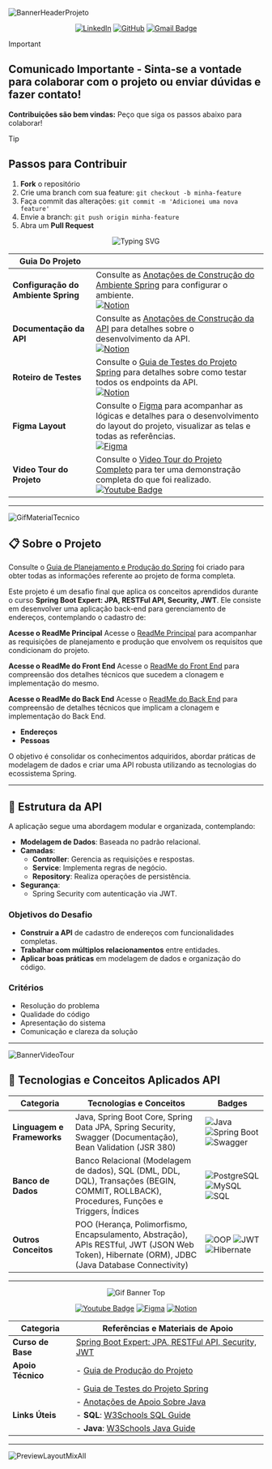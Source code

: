 ![BannerHeaderProjeto](https://github.com/user-attachments/assets/d84be01a-3436-465d-87aa-5dfadd1086ee)

<div align="center">
   
[![LinkedIn](https://img.shields.io/badge/linkedin-black.svg?style=flat-square&logo=linkedin&logoColor=white)](http://www.linkedin.com/in/alinealv-silv) [![GitHub](https://img.shields.io/badge/github-black.svg?style=flat-square&logo=github&logoColor=white)](https://github.com/AlineSilv) [![Gmail Badge](https://img.shields.io/badge/-alinealv.silv@gmail.com-181717?style=flat-square&logo=Gmail&logoColor=white)](mailto:alinealv.silv@gmail.com)

</div>

>[!IMPORTANT]
> ## Comunicado Importante - Sinta-se a vontade para colaborar com o projeto ou enviar dúvidas e fazer contato!
> **Contribuições são bem vindas:** Peço que siga os passos abaixo para colaborar!

>[!TIP]
> ## Passos para Contribuir
> 1. **Fork** o repositório
> 2. Crie uma branch com sua feature: `git checkout -b minha-feature`
> 3. Faça commit das alterações: `git commit -m 'Adicionei uma nova feature'`
> 4. Envie a branch: `git push origin minha-feature`
> 5. Abra um **Pull Request**

<div align="center">

![Typing SVG](https://readme-typing-svg.herokuapp.com/?center=true&vCenter=true&color=ffffff&lines=Projeto+Spring+E+React;Gerenciamento+Clientes+E+Endereços)

</div>

| **Guia Do Projeto**               |                                                                                                           |
|--------------------------------------|-----------------------------------------------------------------------------------------------------------|
| **Configuração do Ambiente Spring**  | Consulte as [Anotações de Construção do Ambiente Spring](https://www.notion.so/Anota-es-de-Constru-o-do-Ambiente-Spring-1459f9faccaa814ba5a1de81077ca5c0?pvs=21) para configurar o ambiente. <br> [![Notion](https://img.shields.io/badge/notion-black.svg?style=flat-square&logo=notion&logoColor=white)](https://www.notion.so/Anota-es-de-Constru-o-do-Ambiente-Spring-1459f9faccaa814ba5a1de81077ca5c0?pvs=21) |
| **Documentação da API**              | Consulte as [Anotações de Construção da API](https://www.notion.so/Anota-es-de-Constru-o-da-API-1459f9faccaa8040a5d5c6ab20d1eaaa?pvs=21) para detalhes sobre o desenvolvimento da API. <br> [![Notion](https://img.shields.io/badge/notion-black.svg?style=flat-square&logo=notion&logoColor=white)](https://www.notion.so/Anota-es-de-Constru-o-da-API-1459f9faccaa8040a5d5c6ab20d1eaaa?pvs=21) |
| **Roteiro de Testes**                | Consulte o [Guia de Testes do Projeto Spring](https://www.notion.so/Guia-de-Testes-do-Projeto-Spring-1459f9faccaa8091849cede6983d80b2?pvs=4) para detalhes sobre como testar todos os endpoints da API. <br> [![Notion](https://img.shields.io/badge/notion-black.svg?style=flat-square&logo=notion&logoColor=white)](https://www.notion.so/Guia-de-Testes-do-Projeto-Spring-1459f9faccaa8091849cede6983d80b2?pvs=4) |
| **Figma Layout**                     | Consulte o [Figma](https://www.figma.com/design/qyyP7NAxYQ74uK41qh5LK9/GerenciadorApp?node-id=21-2804&t=nAeJJDPrkRKrucpz-1) para acompanhar as lógicas e detalhes para o desenvolvimento do layout do projeto, visualizar as telas e todas as referências. <br> [![Figma](https://img.shields.io/badge/figma-black.svg?style=flat-square&logo=figma&logoColor=white)](https://www.figma.com/design/qyyP7NAxYQ74uK41qh5LK9/GerenciadorApp?node-id=21-2804&t=nAeJJDPrkRKrucpz-1) |
| **Video Tour do Projeto**            | Consulte o [Video Tour do Projeto Completo](https://youtu.be/ewg-YlAz2FQ) para ter uma demonstração completa do que foi realizado. <br> [![Youtube Badge](https://img.shields.io/badge/-AlineSilva-black?style=flat-square&logo=youtube&logoColor=white&link=https://youtu.be/ewg-YlAz2FQ)](https://youtu.be/ewg-YlAz2FQ) |


---

![GifMaterialTecnico](https://github.com/user-attachments/assets/4a86de42-3398-4abf-9fca-92ea476750ab)

## 📋 Sobre o Projeto

Consulte o [Guia de Planejamento e Produção do Spring](https://www.notion.so/Guia-de-Planejamento-Projeto-Spring-1429f9faccaa80659012d27096b42499) foi criado para obter todas as informações referente ao projeto de forma completa.

Este projeto é um desafio final que aplica os conceitos aprendidos durante o curso **Spring Boot Expert: JPA, RESTFul API, Security, JWT**. Ele consiste em desenvolver uma aplicação back-end para gerenciamento de endereços, contemplando o cadastro de:

**Acesse o ReadMe Principal**
Acesse o [ReadMe Principal](https://github.com/AlineSilv/GerenciadorCheckIn/blob/main/README.md) para acompanhar as requisições de planejamento e produção que envolvem os requisitos que condicionam do projeto.

 **Acesse o ReadMe do Front End**
   Acesse o [ReadMe do Front End](https://github.com/AlineSilv/GerenciadorCheckIn/blob/main/front/README.md) para compreensão dos detalhes técnicos que sucedem a clonagem e implementação do mesmo.

 **Acesse o ReadMe do Back End**
   Acesse o [ReadMe do Back End](https://github.com/AlineSilv/GerenciadorCheckIn/blob/main/crud/README.md) para compreensão de detalhes técnicos que implicam a clonagem e implementação do Back End.

- **Endereços**
- **Pessoas**

O objetivo é consolidar os conhecimentos adquiridos, abordar práticas de modelagem de dados e criar uma API robusta utilizando as tecnologias do ecossistema Spring.

---

## 📂 Estrutura da API

A aplicação segue uma abordagem modular e organizada, contemplando:
- **Modelagem de Dados**: Baseada no padrão relacional.
- **Camadas**:
  - **Controller**: Gerencia as requisições e respostas.
  - **Service**: Implementa regras de negócio.
  - **Repository**: Realiza operações de persistência.
- **Segurança**:
  - Spring Security com autenticação via JWT.

### Objetivos do Desafio
- **Construir a API** de cadastro de endereços com funcionalidades completas.
- **Trabalhar com múltiplos relacionamentos** entre entidades.
- **Aplicar boas práticas** em modelagem de dados e organização do código.

### Critérios 
- Resolução do problema
- Qualidade do código
- Apresentação do sistema
- Comunicação e clareza da solução

---

![BannerVideoTour](https://github.com/user-attachments/assets/5410c0aa-ee70-4f58-b9de-b759baad1a3e)

## 📌 Tecnologias e Conceitos Aplicados API

| **Categoria**              | **Tecnologias e Conceitos** | **Badges** |
|---------------------------|----------------------------|------------|
| **Linguagem e Frameworks** | Java, Spring Boot Core, Spring Data JPA, Spring Security, Swagger (Documentação), Bean Validation (JSR 380) | ![Java](https://img.shields.io/badge/java-black.svg?style=flat-square&logo=openjdk&logoColor=white) ![Spring Boot](https://img.shields.io/badge/spring_boot-black.svg?style=flat-square&logo=spring&logoColor=white) ![Swagger](https://img.shields.io/badge/swagger-black.svg?style=flat-square&logo=swagger&logoColor=white) |
| **Banco de Dados**       | Banco Relacional (Modelagem de dados), SQL (DML, DDL, DQL), Transações (BEGIN, COMMIT, ROLLBACK), Procedures, Funções e Triggers, Índices | ![PostgreSQL](https://img.shields.io/badge/postgresql-black.svg?style=flat-square&logo=postgresql&logoColor=white) ![MySQL](https://img.shields.io/badge/mysql-black.svg?style=flat-square&logo=mysql&logoColor=white) ![SQL](https://img.shields.io/badge/sql-black.svg?style=flat-square&logo=microsoftsqlserver&logoColor=white) |
| **Outros Conceitos**      | POO (Herança, Polimorfismo, Encapsulamento, Abstração), APIs RESTful, JWT (JSON Web Token), Hibernate (ORM), JDBC (Java Database Connectivity) | ![OOP](https://img.shields.io/badge/oop-black.svg?style=flat-square&logo=java&logoColor=white) ![JWT](https://img.shields.io/badge/jwt-black.svg?style=flat-square&logo=jsonwebtokens&logoColor=white) ![Hibernate](https://img.shields.io/badge/hibernate-black.svg?style=flat-square&logo=hibernate&logoColor=white) |


---
<div align="center">
   
![Gif Banner Top](https://github.com/user-attachments/assets/27449dd6-6112-46bf-8815-e51074a7bc21)

</div>

<div align="center">
   
[![Youtube Badge](https://img.shields.io/badge/-AlineSilva-black?style=flat-square&logo=youtube&logoColor=white&link=https://youtu.be/ewg-YlAz2FQ)](https://youtu.be/ewg-YlAz2FQ)
[![Figma](https://img.shields.io/badge/figma-black.svg?style=flat-square&logo=figma&logoColor=white)](https://www.figma.com/proto/qyyP7NAxYQ74uK41qh5LK9/GerenciadorApp?node-id=21-2804&t=cfufQFOyWlgCrMvc-1&scaling=min-zoom&content-scaling=fixed&page-id=0%3A1)
[![Notion](https://img.shields.io/badge/notion-black.svg?style=flat-square&logo=notion&logoColor=white)](https://www.notion.so/Guia-de-Planejamento-Projeto-Spring-1429f9faccaa80659012d27096b42499)

</div>

<div align="center">

| **Categoria**          | **Referências e Materiais de Apoio**                                                                                   |
|------------------------|------------------------------------------------------------------------------------------------------------------------|
| **Curso de Base**      | [Spring Boot Expert: JPA, RESTFul API, Security, JWT](https://www.udemy.com/course/spring-boot-expert/learn/lecture/17801164) |
| **Apoio Técnico**      | - [Guia de Produção do Projeto](https://www.notion.so/Guia-de-Produ-o-do-Projeto-1429f9faccaa805a9549d6414ea4b731?pvs=21) |
|                        | - [Guia de Testes do Projeto Spring](https://www.notion.so/Guia-de-Testes-do-Projeto-Spring-1459f9faccaa8091849cede6983d80b2?pvs=21) |
|                        | - [Anotações de Apoio Sobre Java](https://www.notion.so/Anota-es-de-Apoio-Sobre-Java-1429f9faccaa80a8b944ec8eac19f764?pvs=21) |
| **Links Úteis**        | - **SQL**: [W3Schools SQL Guide](https://www.w3schools.com/sql/default.asp)                                           |
|                        | - **Java**: [W3Schools Java Guide](https://www.w3schools.com/java/default.asp)                                         |

</div>

---

![PreviewLayoutMixAll](https://github.com/user-attachments/assets/97ff1fe3-d1f5-4f56-969a-f627de47a81f)



